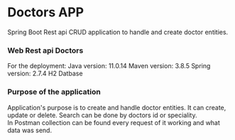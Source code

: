 
# Doctors APP
Spring Boot Rest api CRUD application to handle and create doctor entities.

### Web Rest api Doctors
For the deployment:
Java version: 11.0.14
Maven version: 3.8.5
Spring version: 2.7.4
H2 Datbase


### Purpose of the application
Application's purpose is to create and handle doctor entities.
It can create, update or delete.
Search can be done by doctors id or speciality.  
In Postman collection can be found every request of it working and what data was send.
